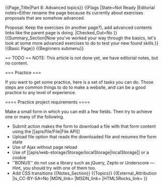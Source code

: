 {{Page_Title|Part 8: Advanced topics}}
{{Flags
|State=Not Ready
|Editorial notes=Either rename the page because its currently about exercises proposals that are somehow advanced.

Proposal: Keep the exercises (in another page?), add advanced contents links like the parent page is doing.
|Checked_Out=No
}}
{{Summary_Section|Now you've worked your way through the basics, let's look at some more advanced exercises to do to test your new found skills.}}
{{Basic Page}}
{{Beginners submenu}}

== TODO ==
NOTE: This article is not done yet, we have editorial notes, but no content.

=== Practice ===

If you want to get some practice, here is a set of tasks you can do. Those steps are common things to do to make a website, and can be a good practice to any level of experience.

==== Practice project requirements ====

Make a small form in which you can edit a few fields. Then try to achieve one or many of the following.

* Submit action makes the form to download a file with that form content using the [[apis/file/File|File API]]
* Upload file option that reads the downloaded file and resumes the form state
* Use of Ajax without page reload
* Use of [[apis/web-storage/Storage/localStorage|localStorage]] or a cookie
* ''BONUS'' do not use a library such as jQuery, Zepto or Underscore — Hint, you should try with one of them too.
* Add CSS transitions
{{Notes_Section}}
{{Topics}}
{{External_Attribution
|Is_CC-BY-SA=No
|MDN_link=
|MSDN_link=
|HTML5Rocks_link=
}}